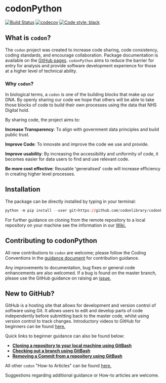 # codonPython

[![Build Status](https://travis-ci.com/codonlibrary/codonPython.svg?branch=master)](https://travis-ci.com/codonlibrary/codonPython)
[![codecov](https://codecov.io/gh/codonlibrary/codonPython/branch/master/graph/badge.svg)](https://codecov.io/gh/codonlibrary/codonPython)
[![Code style: black](https://img.shields.io/badge/code%20style-black-000000.svg)](https://github.com/psf/black)

## What is `codon`?   

The `codon` project was created to increase code sharing, code consistency, coding standards, and encourage collaboration.  Package documentation is available on the [GitHub pages](https://codonlibrary.github.io/codonPython/). `codonPython` aims to reduce the barrier for entry for analysis and provide software development experience for those at a higher level of technical ability. 

### Why `codon`?

In biological terms, a `codon` is one of the building blocks that make up our DNA. By openly sharing our code we hope that others will be able to take those blocks of code to build their own processes using the data that NHS Digital hold.

By sharing code, the project aims to:

**Increase Transparency**: To align with government data principles and build public trust.

**Improve Code**: To innovate and improve the code we use and provide.

**Improve usability**: By increasing the accessibility and uniformity of code, it becomes easier for data users to find and use relevant code.

**Be more cost effective**: Reusable 'generalised' code will increase efficiency in creating higher level processes.


## Installation 
The package can be directly installed by typing in your terminal: 
```r
python -m pip install --user git+https://github.com/codonlibrary/codonPython.git
```
For further guidance on cloning from the remote repository to a local repository on your machine see the information in our [Wiki.](https://github.com/codonlibrary/codonPython/wiki/1.-Installing-codonPython)

## Contributing to codonPython
All new contributions to `codon` are welcome; please follow the Coding Conventions in the [guidance document](https://github.com/codonlibrary/codonPython/blob/master/CONTRIBUTING.md) for contribution guidance. 

Any improvements to documentation, bug fixes or general code enhancements are also welcomed. If a bug is found on the master branch, please use the GitHub guidance on raising an [issue.](https://help.github.com/en/github/managing-your-work-on-github/creating-an-issue)

## New to GitHub?
GitHub is a hosting site that allows for development and version control of software using Git. It allows users to edit and develop parts of code independently before submitting back to the master code, whilst using version control to track changes. Introductory videos to GitHub for beginners can be found [here.](https://github.com/codonlibrary/codonPython/wiki/2a.-GitHub-for-Beginners) 

Quick links to beginner guidance can also be found below:

* [**Cloning a repository to your local machine using GitBash**](https://github.com/codonlibrary/codonPython/wiki/1.-Installing-codonPython)
* [**Checking out a branch using GitBash**](https://github.com/codonlibrary/codonPython/wiki/2b.-Checkout-a-branch-using-GitBash)
* [**Removing a Commit from a repository using GitBash**](https://github.com/codonlibrary/codonPython/wiki/3.-Removing-a-Commit-From-a-GitHub-Repository)

All other `codon` "How-to Articles" can be found [here.](https://github.com/codonlibrary/codonPython/wiki/2.-Git-Guidance)

Suggestions regarding additional guidance or How-to articles are welcome.
